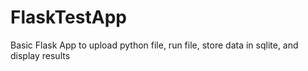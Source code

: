 # FlaskTestApp
Basic Flask App to upload python file, run file, store data in sqlite, and display results

